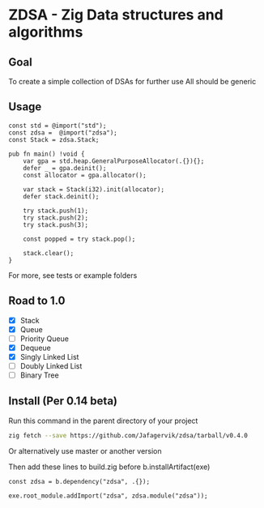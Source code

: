 # ZDSA - Zig Data structures and algorithms

## Goal

To create a simple collection of DSAs for further use
All should be generic

## Usage

```zig
const std = @import("std");
const zdsa =  @import("zdsa");
const Stack = zdsa.Stack;

pub fn main() !void {
    var gpa = std.heap.GeneralPurposeAllocator(.{}){};
    defer _ = gpa.deinit();
    const allocator = gpa.allocator();

    var stack = Stack(i32).init(allocator);
    defer stack.deinit();

    try stack.push(1);
    try stack.push(2);
    try stack.push(3);

    const popped = try stack.pop();

    stack.clear();
}
```

For more, see tests or example folders

## Road to 1.0

- [x] Stack
- [x] Queue
- [ ] Priority Queue
- [x] Dequeue
- [x] Singly Linked List
- [ ] Doubly Linked List
- [ ] Binary Tree

## Install (Per 0.14 beta)

Run this command in the parent directory of your project

```sh
zig fetch --save https://github.com/Jafagervik/zdsa/tarball/v0.4.0
```

Or alternatively use master or another version

Then add these lines to build.zig before b.installArtifact(exe)

```zig
const zdsa = b.dependency("zdsa", .{});

exe.root_module.addImport("zdsa", zdsa.module("zdsa"));

```
